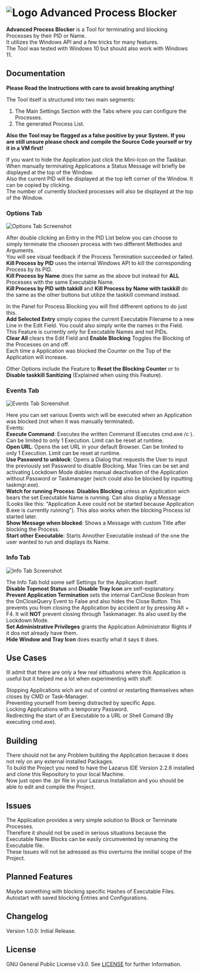 # ![Logo](https://github.com/EthernalStar/Advanced-Process-Blocker/blob/main/Icon.png?raw=true) Advanced Process Blocker

**Advanced Process Blocker** is a Tool for terminating and blocking Processes by their PID or Name.  
It utilizes the Windows API and a few tricks for many features.  
The Tool was tested with Windows 10 but should also work with Windows 11.  
  

## Documentation

**Please Read the Instructions with care to avoid breaking anything!**  
  
The Tool itself is structured into two main segments:  
1. The Main Settings Section with the Tabs where you can configure the Processes.
2. The generated Process List.
  
**Also the Tool may be flagged as a false positive by your System.**
**If you are still unsure please check and compile the Source Code yourself or try it in a VM first!**   
  
If you want to hide the Application just click the Mini-Icon on the Taskbar.  
When manually terminating Applications a Status Message will briefly be displayed at the top of the Window.  
Also the current PID will be displayed at the top left corner of the Window. It can be copied by clicking.  
The number of currently blocked processes will also be displayed at the top of the Window.  

### Options Tab
  
![Options Tab Screenshot](https://github.com/EthernalStar/Advanced-Process-Blocker/blob/main/Images/Advanced%20Process%20Blocker%2001.png?raw=true)

After double clicking an Entry in the PID List below you can choose to simply terminate the choosen process with two different Methodes and Arguments.  
You will see visual feedback if the Process Termination succeeded or failed.  
**Kill Process by PID** uses the internal Windows API to kill the corresponding Process by its PID.  
**Kill Process by Name** does the same as the above but instead for **ALL** Processes with the same Executable Name.  
**Kill Process by PID with takkill** and **Kill Process by Name with taskkill** do the same as the other buttons but utilize the taskkill command instead.  

In the Panel for Process Blocking you will find diffrerent options to do just this.  
**Add Selected Entry** simply copies the current Executable Filename to a new Line in the Edit Field. You could also simply write the names in the Field.  
This Feature is currently only for Executable Names and not PIDs.  
**Clear All** clears the Edit Field and **Enable Blocking** Toggles the Blocking of the Processes on and off.  
Each time a Application was blocked the Counter on the Top of the Application will increase.  

Other Options include the Feature to **Reset the Blocking Counter** or to **Disable taskkill Sanitizing** (Explained when using this Feature).  


### Events Tab
  
![Events Tab Screenshot](https://github.com/EthernalStar/Advanced-Process-Blocker/blob/main/Images/Advanced%20Process%20Blocker%2002.png?raw=true)  

Here you can set various Events wich will be executed when an Application was blocked (not when it was manually terminated).  
Events:  
**Execute Command**: Executes the written Command (Executes cmd.exe /c <COMMANDLINE>). Can be limited to only 1 Execution. Limit can be reset at runtime.  
**Open URL**: Opens the set URL in your default Browser. Can be limited to only 1 Execution. Limit can be reset at runtime.  
**Use Password to unblock**: Opens a Dialog that requests the User to input the previously set Password to disable Blocking. Max Tries can be set and activating Lockdown Mode diables manual deactivation of the Application without Password or Taskmanager (wich could also be blocked by inputting taskmgr.exe).  
**Watch for running Process**: **Disables Blocking** unless an Application wich bears the set Executable Name is running. Can also display a Message (Looks like this: "Application A.exe could not be started because Application B.exe is currently running"). This also works when the blocking Process ist started later.  
**Show Message when blocked**: Shows a Message with custom Title after blocking the Process.  
**Start other Executable**: Starts Annother Executable instead of the one the user wanted to run and displays its Name.  


### Info Tab
  
![Info Tab Screenshot](https://github.com/EthernalStar/Advanced-Process-Blocker/blob/main/Images/Advanced%20Process%20Blocker%2003.png?raw=true)  

The Info Tab hold some self Settings for the Application itself.  
**Disable Topmost Status** and **Disable Tray Icon** are self-explanatory.  
**Prevent Application Termination** sets the internal CanClose Boolean from the OnCloseQuery Event to False and also hides the Close Button. This prevents you from closing the Application by accident or by pressing Alt + F4. It will **NOT** prevent closing through Taskmanager. Its also used by the Lockdown Mode.  
**Set Administrative Privileges** grants the Application Administrator Rights if it dos not already have them.  
**Hide Window and Tray Icon** does exactly what it says it does.  
  

## Use Cases
  
Ill admit that there are only a few real sittuations where this Application is useful but it helped me a lot when experimenting with stuff:  
  
Stopping Applications wich are out of control or restarting themselves when closes by CMD or Task-Manager.  
Preventing yourself from beeing distracted by specific Apps.  
Locking Applications with a temporary Password.  
Redirecting the start of an Executable to a URL or Shell Comand (By executing cmd.exe).  
  

## Building

There should not be any Problem building the Application because it does not rely on any external installed Packages.  
To build the Project you need to have the Lazarus IDE Version 2.2.6 installed and clone this Repository to your local Machine.  
Now just open the .lpr file in your Lazarus Installation and you should be able to edit and compile the Project.  
  

## Issues
  
The Application provides a very simple solution to Block or Terminate Processes.  
Therefore it should not be used in serious situations because the Executable Name Blocks can be easily circumvented by renaming the Executable file.  
These Issues will not be adressed as this overturns the innitial scope of the Project.  
  

## Planned Features
  
Maybe something with blocking specific Hashes of Executable Files.  
Autostart with saved blocking Entries and Configurations.  
  

## Changelog

Version 1.0.0: Initial Release.  
  

## License

GNU General Public License v3.0. See [LICENSE](https://github.com/EthernalStar/Advanced-Process-Blocker/blob/main/LICENSE) for further Information.
